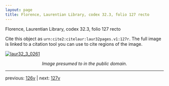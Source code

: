 ```yaml
---
layout: page
title: Florence, Laurentian Library, codex 32.3, folio 127 recto
---
```


Florence, Laurentian Library, codex 32.3, folio 127 recto

Cite this object as `urn:cite2:citelaur:laur32pages.v1:127r`.  The full image is linked to a citation tool you can use to cite regions of the image.

[![laur32_3_0261](http://www.homermultitext.org/iipsrv?IIIF=/project/homer/pyramidal/deepzoom/citelaur/laur32imgs/v1/laur32_3_0261.tif/full/800,/0/default.jpg)](http://www.homermultitext.org/ict2/?urn=urn:cite2:citelaur:laur32imgs.v1:laur32_3_0261) 

<p style="text-align: center; font-style: italic;">Image presumed to in the public domain.</p>

---

previous: [126v](../126v/) | next: [127v](../127v/)